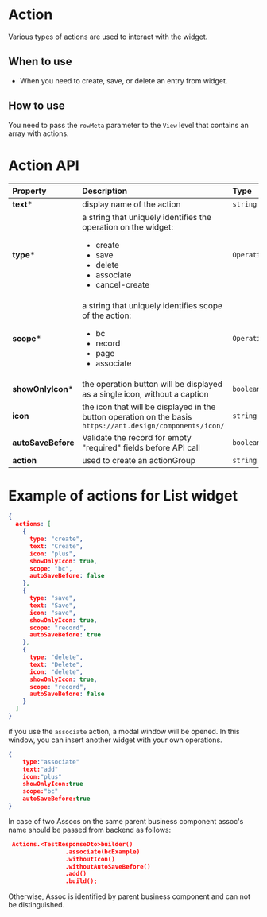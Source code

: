 # Action

Various types of actions are used to interact with the widget.

## When to use
- When you need to create, save, or delete an entry from widget.

## How to use
You need to pass the `rowMeta` parameter to the `View` level that contains an array with actions.

# Action API

|  Property |  Description | Type  |
|:---|:---|:---|
| **text***  | display name of the action | `string`  |
| **type***  | a string that uniquely identifies the operation on the widget: <ul><li>create</li><li>save</li><li>delete</li><li>associate</li><li>cancel-create</li></ui> | `OperationType`  |
| **scope***  | a string that uniquely identifies scope of the action: <ul><li>bc</li><li>record</li><li>page</li><li>associate</li></ui>| `OperationScope` |
| **showOnlyIcon***  | the operation button will be displayed as a single icon, without a caption | `boolean` |
| **icon**  | the icon that will be displayed in the button operation on the basis `https://ant.design/components/icon/` |  `string` |
| **autoSaveBefore**  | Validate the record for empty "required" fields before API call |  `boolean` |
| **action**  | used to create an actionGroup |  `string` |


# Example of actions for List widget
```json 
{
  actions: [
    {
      type: "create",
      text: "Create",
      icon: "plus",
      showOnlyIcon: true,
      scope: "bc",
      autoSaveBefore: false
    },
    {
      type: "save",
      text: "Save",
      icon: "save",
      showOnlyIcon: true,
      scope: "record",
      autoSaveBefore: true
    },
    {
      type: "delete",
      text: "Delete",
      icon: "delete",
      showOnlyIcon: true,
      scope: "record",
      autoSaveBefore: false
    }
  ]
}
```


if you use the `associate` action, a modal window will be opened. In this window, you can insert another widget with your own operations.
```json 
{
    type:"associate"
    text:"add"
    icon:"plus"
    showOnlyIcon:true
    scope:"bc"
    autoSaveBefore:true
}
```

In case of two Assocs on the same parent business component assoc's name should be passed from backend as follows: 

```json 
 Actions.<TestResponseDto>builder()
				.associate(bcExample)
				.withoutIcon()
				.withoutAutoSaveBefore()
				.add()
				.build();

```
 Otherwise, Assoc is identified by parent business component and can not be distinguished. 